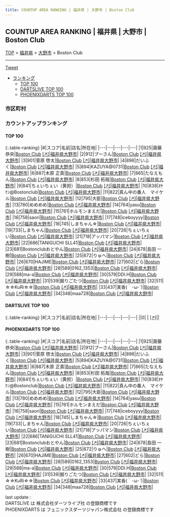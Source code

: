 ```yaml
---
title: COUNTUP AREA RANKING | 福井県 | 大野市 | Boston Club
---
```

## COUNTUP AREA RANKING | 福井県 | 大野市 | Boston Club

[TOP](/darts/rank/) > [福井県](/darts/rank/福井県/) > [大野市](/darts/rank/福井県/大野市/) > Boston Club

___

<a href="https://twitter.com/share?ref_src=twsrc%5Etfw" data-text="COUNTUP AREA RANKING | 福井県大野市Boston Club" class="twitter-share-button" data-hashtags="DARTSLIVE,PHOENIXDARTS,darts,ダーツ" data-show-count="false">Tweet</a>

* [ランキング](#カウントアップランキング)
    * [TOP 100](#top-100)
    * [DARTSLIVE TOP 100](#dartslive-top-100)
    * [PHOENIXDARTS TOP 100](#phoenixdarts-top-100)

### 市区町村

<ul>

</ul>

### カウントアップランキング

#### TOP 100



{:.table-ranking}
|#|スコア|名前|店名|所在地|
|---|---|---|---|---|
|1|925|<span class="rank-name-pd"><span class="pro-icon-pd"></span>齋藤 恭央</span>|<a href="/darts/rank/shops/8800.html">Boston Club</a> <a href="https://vs.phoenixdarts.com/jp/shop/shopDetailInfo/s_8800?s_seq=8800">[↗]</a>|<a href="/darts/rank/福井県/大野市">福井県大野市</a>|
|2|912|<span class="rank-name-pd">プーさん</span>|<a href="/darts/rank/shops/8800.html">Boston Club</a> <a href="https://vs.phoenixdarts.com/jp/shop/shopDetailInfo/s_8800?s_seq=8800">[↗]</a>|<a href="/darts/rank/福井県/大野市">福井県大野市</a>|
|3|901|<span class="rank-name-pd"><span class="pro-icon-pd"></span>菅原 啓太</span>|<a href="/darts/rank/shops/8800.html">Boston Club</a> <a href="https://vs.phoenixdarts.com/jp/shop/shopDetailInfo/s_8800?s_seq=8800">[↗]</a>|<a href="/darts/rank/福井県/大野市">福井県大野市</a>|
|4|896|<span class="rank-name-pd">だいふく</span>|<a href="/darts/rank/shops/8800.html">Boston Club</a> <a href="https://vs.phoenixdarts.com/jp/shop/shopDetailInfo/s_8800?s_seq=8800">[↗]</a>|<a href="/darts/rank/福井県/大野市">福井県大野市</a>|
|5|894|<span class="rank-name-pd">KAZUYA@0731</span>|<a href="/darts/rank/shops/8800.html">Boston Club</a> <a href="https://vs.phoenixdarts.com/jp/shop/shopDetailInfo/s_8800?s_seq=8800">[↗]</a>|<a href="/darts/rank/福井県/大野市">福井県大野市</a>|
|6|887|<span class="rank-name-pd"><span class="pro-icon-pd"></span>木原 正貴</span>|<a href="/darts/rank/shops/8800.html">Boston Club</a> <a href="https://vs.phoenixdarts.com/jp/shop/shopDetailInfo/s_8800?s_seq=8800">[↗]</a>|<a href="/darts/rank/福井県/大野市">福井県大野市</a>|
|7|865|<span class="rank-name-pd">たなえもん</span>|<a href="/darts/rank/shops/8800.html">Boston Club</a> <a href="https://vs.phoenixdarts.com/jp/shop/shopDetailInfo/s_8800?s_seq=8800">[↗]</a>|<a href="/darts/rank/福井県/大野市">福井県大野市</a>|
|8|853|<span class="rank-name-pd">杉田 拓哉</span>|<a href="/darts/rank/shops/8800.html">Boston Club</a> <a href="https://vs.phoenixdarts.com/jp/shop/shopDetailInfo/s_8800?s_seq=8800">[↗]</a>|<a href="/darts/rank/福井県/大野市">福井県大野市</a>|
|9|841|<span class="rank-name-pd">ちぇいちぇい（黄担）</span>|<a href="/darts/rank/shops/8800.html">Boston Club</a> <a href="https://vs.phoenixdarts.com/jp/shop/shopDetailInfo/s_8800?s_seq=8800">[↗]</a>|<a href="/darts/rank/福井県/大野市">福井県大野市</a>|
|10|838|<span class="rank-name-pd">ｵﾔｹﾝ@Bostonclub</span>|<a href="/darts/rank/shops/8800.html">Boston Club</a> <a href="https://vs.phoenixdarts.com/jp/shop/shopDetailInfo/s_8800?s_seq=8800">[↗]</a>|<a href="/darts/rank/福井県/大野市">福井県大野市</a>|
|11|822|<span class="rank-name-pd">真ん中の番人　マイケル</span>|<a href="/darts/rank/shops/8800.html">Boston Club</a> <a href="https://vs.phoenixdarts.com/jp/shop/shopDetailInfo/s_8800?s_seq=8800">[↗]</a>|<a href="/darts/rank/福井県/大野市">福井県大野市</a>|
|12|795|<span class="rank-name-pd">大臣</span>|<a href="/darts/rank/shops/8800.html">Boston Club</a> <a href="https://vs.phoenixdarts.com/jp/shop/shopDetailInfo/s_8800?s_seq=8800">[↗]</a>|<a href="/darts/rank/福井県/大野市">福井県大野市</a>|
|13|780|<span class="rank-name-pd">めめめめ</span>|<a href="/darts/rank/shops/8800.html">Boston Club</a> <a href="https://vs.phoenixdarts.com/jp/shop/shopDetailInfo/s_8800?s_seq=8800">[↗]</a>|<a href="/darts/rank/福井県/大野市">福井県大野市</a>|
|14|764|<span class="rank-name-pd">yasu</span>|<a href="/darts/rank/shops/8800.html">Boston Club</a> <a href="https://vs.phoenixdarts.com/jp/shop/shopDetailInfo/s_8800?s_seq=8800">[↗]</a>|<a href="/darts/rank/福井県/大野市">福井県大野市</a>|
|15|761|<span class="rank-name-pd">ホルモンまえだ</span>|<a href="/darts/rank/shops/8800.html">Boston Club</a> <a href="https://vs.phoenixdarts.com/jp/shop/shopDetailInfo/s_8800?s_seq=8800">[↗]</a>|<a href="/darts/rank/福井県/大野市">福井県大野市</a>|
|16|758|<span class="rank-name-pd">saori</span>|<a href="/darts/rank/shops/8800.html">Boston Club</a> <a href="https://vs.phoenixdarts.com/jp/shop/shopDetailInfo/s_8800?s_seq=8800">[↗]</a>|<a href="/darts/rank/福井県/大野市">福井県大野市</a>|
|17|748|<span class="rank-name-pd">iceboyyyy</span>|<a href="/darts/rank/shops/8800.html">Boston Club</a> <a href="https://vs.phoenixdarts.com/jp/shop/shopDetailInfo/s_8800?s_seq=8800">[↗]</a>|<a href="/darts/rank/福井県/大野市">福井県大野市</a>|
|18|745|<span class="rank-name-pd">しまちゃん☆</span>|<a href="/darts/rank/shops/8800.html">Boston Club</a> <a href="https://vs.phoenixdarts.com/jp/shop/shopDetailInfo/s_8800?s_seq=8800">[↗]</a>|<a href="/darts/rank/福井県/大野市">福井県大野市</a>|
|19|733|<span class="rank-name-pd">しまちゃん</span>|<a href="/darts/rank/shops/8800.html">Boston Club</a> <a href="https://vs.phoenixdarts.com/jp/shop/shopDetailInfo/s_8800?s_seq=8800">[↗]</a>|<a href="/darts/rank/福井県/大野市">福井県大野市</a>|
|20|726|<span class="rank-name-pd">ちぇいちぇい</span>|<a href="/darts/rank/shops/8800.html">Boston Club</a> <a href="https://vs.phoenixdarts.com/jp/shop/shopDetailInfo/s_8800?s_seq=8800">[↗]</a>|<a href="/darts/rank/福井県/大野市">福井県大野市</a>|
|21|718|<span class="rank-name-pd">アッパマン</span>|<a href="/darts/rank/shops/8800.html">Boston Club</a> <a href="https://vs.phoenixdarts.com/jp/shop/shopDetailInfo/s_8800?s_seq=8800">[↗]</a>|<a href="/darts/rank/福井県/大野市">福井県大野市</a>|
|22|686|<span class="rank-name-pd">TANIGUCHI SLL41</span>|<a href="/darts/rank/shops/8800.html">Boston Club</a> <a href="https://vs.phoenixdarts.com/jp/shop/shopDetailInfo/s_8800?s_seq=8800">[↗]</a>|<a href="/darts/rank/福井県/大野市">福井県大野市</a>|
|23|681|<span class="rank-name-pd">Bostonclubおとやん</span>|<a href="/darts/rank/shops/8800.html">Boston Club</a> <a href="https://vs.phoenixdarts.com/jp/shop/shopDetailInfo/s_8800?s_seq=8800">[↗]</a>|<a href="/darts/rank/福井県/大野市">福井県大野市</a>|
|24|678|<span class="rank-name-pd"><span class="pro-icon-pd"></span>島田 一樹</span>|<a href="/darts/rank/shops/8800.html">Boston Club</a> <a href="https://vs.phoenixdarts.com/jp/shop/shopDetailInfo/s_8800?s_seq=8800">[↗]</a>|<a href="/darts/rank/福井県/大野市">福井県大野市</a>|
|25|672|<span class="rank-name-pd">りゅへ</span>|<a href="/darts/rank/shops/8800.html">Boston Club</a> <a href="https://vs.phoenixdarts.com/jp/shop/shopDetailInfo/s_8800?s_seq=8800">[↗]</a>|<a href="/darts/rank/福井県/大野市">福井県大野市</a>|
|26|670|<span class="rank-name-pd">HAJIME</span>|<a href="/darts/rank/shops/8800.html">Boston Club</a> <a href="https://vs.phoenixdarts.com/jp/shop/shopDetailInfo/s_8800?s_seq=8800">[↗]</a>|<a href="/darts/rank/福井県/大野市">福井県大野市</a>|
|27|602|<span class="rank-name-pd">どら</span>|<a href="/darts/rank/shops/8800.html">Boston Club</a> <a href="https://vs.phoenixdarts.com/jp/shop/shopDetailInfo/s_8800?s_seq=8800">[↗]</a>|<a href="/darts/rank/福井県/大野市">福井県大野市</a>|
|28|589|<span class="rank-name-pd">0162_1353</span>|<a href="/darts/rank/shops/8800.html">Boston Club</a> <a href="https://vs.phoenixdarts.com/jp/shop/shopDetailInfo/s_8800?s_seq=8800">[↗]</a>|<a href="/darts/rank/福井県/大野市">福井県大野市</a>|
|29|588|<span class="rank-name-pd">ma-a</span>|<a href="/darts/rank/shops/8800.html">Boston Club</a> <a href="https://vs.phoenixdarts.com/jp/shop/shopDetailInfo/s_8800?s_seq=8800">[↗]</a>|<a href="/darts/rank/福井県/大野市">福井県大野市</a>|
|30|579|<span class="rank-name-pd">DDI.H</span>|<a href="/darts/rank/shops/8800.html">Boston Club</a> <a href="https://vs.phoenixdarts.com/jp/shop/shopDetailInfo/s_8800?s_seq=8800">[↗]</a>|<a href="/darts/rank/福井県/大野市">福井県大野市</a>|
|31|539|<span class="rank-name-pd">掘りごたつ</span>|<a href="/darts/rank/shops/8800.html">Boston Club</a> <a href="https://vs.phoenixdarts.com/jp/shop/shopDetailInfo/s_8800?s_seq=8800">[↗]</a>|<a href="/darts/rank/福井県/大野市">福井県大野市</a>|
|32|511|<span class="rank-name-pd">☆☆KuRi☆☆</span>|<a href="/darts/rank/shops/8800.html">Boston Club</a> <a href="https://vs.phoenixdarts.com/jp/shop/shopDetailInfo/s_8800?s_seq=8800">[↗]</a>|<a href="/darts/rank/福井県/大野市">福井県大野市</a>|
|33|437|<span class="rank-name-pd">実香(｀･ω･´)</span>|<a href="/darts/rank/shops/8800.html">Boston Club</a> <a href="https://vs.phoenixdarts.com/jp/shop/shopDetailInfo/s_8800?s_seq=8800">[↗]</a>|<a href="/darts/rank/福井県/大野市">福井県大野市</a>|
|34|348|<span class="rank-name-pd">maa728</span>|<a href="/darts/rank/shops/8800.html">Boston Club</a> <a href="https://vs.phoenixdarts.com/jp/shop/shopDetailInfo/s_8800?s_seq=8800">[↗]</a>|<a href="/darts/rank/福井県/大野市">福井県大野市</a>|


#### DARTSLIVE TOP 100



{:.table-ranking}
|#|スコア|名前|店名|所在地|
|---|---|---|---|---|
||0|<span class="rank-name-dl"> </span>|<a href="/darts/rank/shops/.html"></a> <a href="">[↗]</a>|<a href="/darts/rank//"></a>|


#### PHOENIXDARTS TOP 100



{:.table-ranking}
|#|スコア|名前|店名|所在地|
|---|---|---|---|---|
|1|925|<span class="rank-name-pd"><span class="pro-icon-pd"></span>齋藤 恭央</span>|<a href="/darts/rank/shops/8800.html">Boston Club</a> <a href="https://vs.phoenixdarts.com/jp/shop/shopDetailInfo/s_8800?s_seq=8800">[↗]</a>|<a href="/darts/rank/福井県/大野市">福井県大野市</a>|
|2|912|<span class="rank-name-pd">プーさん</span>|<a href="/darts/rank/shops/8800.html">Boston Club</a> <a href="https://vs.phoenixdarts.com/jp/shop/shopDetailInfo/s_8800?s_seq=8800">[↗]</a>|<a href="/darts/rank/福井県/大野市">福井県大野市</a>|
|3|901|<span class="rank-name-pd"><span class="pro-icon-pd"></span>菅原 啓太</span>|<a href="/darts/rank/shops/8800.html">Boston Club</a> <a href="https://vs.phoenixdarts.com/jp/shop/shopDetailInfo/s_8800?s_seq=8800">[↗]</a>|<a href="/darts/rank/福井県/大野市">福井県大野市</a>|
|4|896|<span class="rank-name-pd">だいふく</span>|<a href="/darts/rank/shops/8800.html">Boston Club</a> <a href="https://vs.phoenixdarts.com/jp/shop/shopDetailInfo/s_8800?s_seq=8800">[↗]</a>|<a href="/darts/rank/福井県/大野市">福井県大野市</a>|
|5|894|<span class="rank-name-pd">KAZUYA@0731</span>|<a href="/darts/rank/shops/8800.html">Boston Club</a> <a href="https://vs.phoenixdarts.com/jp/shop/shopDetailInfo/s_8800?s_seq=8800">[↗]</a>|<a href="/darts/rank/福井県/大野市">福井県大野市</a>|
|6|887|<span class="rank-name-pd"><span class="pro-icon-pd"></span>木原 正貴</span>|<a href="/darts/rank/shops/8800.html">Boston Club</a> <a href="https://vs.phoenixdarts.com/jp/shop/shopDetailInfo/s_8800?s_seq=8800">[↗]</a>|<a href="/darts/rank/福井県/大野市">福井県大野市</a>|
|7|865|<span class="rank-name-pd">たなえもん</span>|<a href="/darts/rank/shops/8800.html">Boston Club</a> <a href="https://vs.phoenixdarts.com/jp/shop/shopDetailInfo/s_8800?s_seq=8800">[↗]</a>|<a href="/darts/rank/福井県/大野市">福井県大野市</a>|
|8|853|<span class="rank-name-pd">杉田 拓哉</span>|<a href="/darts/rank/shops/8800.html">Boston Club</a> <a href="https://vs.phoenixdarts.com/jp/shop/shopDetailInfo/s_8800?s_seq=8800">[↗]</a>|<a href="/darts/rank/福井県/大野市">福井県大野市</a>|
|9|841|<span class="rank-name-pd">ちぇいちぇい（黄担）</span>|<a href="/darts/rank/shops/8800.html">Boston Club</a> <a href="https://vs.phoenixdarts.com/jp/shop/shopDetailInfo/s_8800?s_seq=8800">[↗]</a>|<a href="/darts/rank/福井県/大野市">福井県大野市</a>|
|10|838|<span class="rank-name-pd">ｵﾔｹﾝ@Bostonclub</span>|<a href="/darts/rank/shops/8800.html">Boston Club</a> <a href="https://vs.phoenixdarts.com/jp/shop/shopDetailInfo/s_8800?s_seq=8800">[↗]</a>|<a href="/darts/rank/福井県/大野市">福井県大野市</a>|
|11|822|<span class="rank-name-pd">真ん中の番人　マイケル</span>|<a href="/darts/rank/shops/8800.html">Boston Club</a> <a href="https://vs.phoenixdarts.com/jp/shop/shopDetailInfo/s_8800?s_seq=8800">[↗]</a>|<a href="/darts/rank/福井県/大野市">福井県大野市</a>|
|12|795|<span class="rank-name-pd">大臣</span>|<a href="/darts/rank/shops/8800.html">Boston Club</a> <a href="https://vs.phoenixdarts.com/jp/shop/shopDetailInfo/s_8800?s_seq=8800">[↗]</a>|<a href="/darts/rank/福井県/大野市">福井県大野市</a>|
|13|780|<span class="rank-name-pd">めめめめ</span>|<a href="/darts/rank/shops/8800.html">Boston Club</a> <a href="https://vs.phoenixdarts.com/jp/shop/shopDetailInfo/s_8800?s_seq=8800">[↗]</a>|<a href="/darts/rank/福井県/大野市">福井県大野市</a>|
|14|764|<span class="rank-name-pd">yasu</span>|<a href="/darts/rank/shops/8800.html">Boston Club</a> <a href="https://vs.phoenixdarts.com/jp/shop/shopDetailInfo/s_8800?s_seq=8800">[↗]</a>|<a href="/darts/rank/福井県/大野市">福井県大野市</a>|
|15|761|<span class="rank-name-pd">ホルモンまえだ</span>|<a href="/darts/rank/shops/8800.html">Boston Club</a> <a href="https://vs.phoenixdarts.com/jp/shop/shopDetailInfo/s_8800?s_seq=8800">[↗]</a>|<a href="/darts/rank/福井県/大野市">福井県大野市</a>|
|16|758|<span class="rank-name-pd">saori</span>|<a href="/darts/rank/shops/8800.html">Boston Club</a> <a href="https://vs.phoenixdarts.com/jp/shop/shopDetailInfo/s_8800?s_seq=8800">[↗]</a>|<a href="/darts/rank/福井県/大野市">福井県大野市</a>|
|17|748|<span class="rank-name-pd">iceboyyyy</span>|<a href="/darts/rank/shops/8800.html">Boston Club</a> <a href="https://vs.phoenixdarts.com/jp/shop/shopDetailInfo/s_8800?s_seq=8800">[↗]</a>|<a href="/darts/rank/福井県/大野市">福井県大野市</a>|
|18|745|<span class="rank-name-pd">しまちゃん☆</span>|<a href="/darts/rank/shops/8800.html">Boston Club</a> <a href="https://vs.phoenixdarts.com/jp/shop/shopDetailInfo/s_8800?s_seq=8800">[↗]</a>|<a href="/darts/rank/福井県/大野市">福井県大野市</a>|
|19|733|<span class="rank-name-pd">しまちゃん</span>|<a href="/darts/rank/shops/8800.html">Boston Club</a> <a href="https://vs.phoenixdarts.com/jp/shop/shopDetailInfo/s_8800?s_seq=8800">[↗]</a>|<a href="/darts/rank/福井県/大野市">福井県大野市</a>|
|20|726|<span class="rank-name-pd">ちぇいちぇい</span>|<a href="/darts/rank/shops/8800.html">Boston Club</a> <a href="https://vs.phoenixdarts.com/jp/shop/shopDetailInfo/s_8800?s_seq=8800">[↗]</a>|<a href="/darts/rank/福井県/大野市">福井県大野市</a>|
|21|718|<span class="rank-name-pd">アッパマン</span>|<a href="/darts/rank/shops/8800.html">Boston Club</a> <a href="https://vs.phoenixdarts.com/jp/shop/shopDetailInfo/s_8800?s_seq=8800">[↗]</a>|<a href="/darts/rank/福井県/大野市">福井県大野市</a>|
|22|686|<span class="rank-name-pd">TANIGUCHI SLL41</span>|<a href="/darts/rank/shops/8800.html">Boston Club</a> <a href="https://vs.phoenixdarts.com/jp/shop/shopDetailInfo/s_8800?s_seq=8800">[↗]</a>|<a href="/darts/rank/福井県/大野市">福井県大野市</a>|
|23|681|<span class="rank-name-pd">Bostonclubおとやん</span>|<a href="/darts/rank/shops/8800.html">Boston Club</a> <a href="https://vs.phoenixdarts.com/jp/shop/shopDetailInfo/s_8800?s_seq=8800">[↗]</a>|<a href="/darts/rank/福井県/大野市">福井県大野市</a>|
|24|678|<span class="rank-name-pd"><span class="pro-icon-pd"></span>島田 一樹</span>|<a href="/darts/rank/shops/8800.html">Boston Club</a> <a href="https://vs.phoenixdarts.com/jp/shop/shopDetailInfo/s_8800?s_seq=8800">[↗]</a>|<a href="/darts/rank/福井県/大野市">福井県大野市</a>|
|25|672|<span class="rank-name-pd">りゅへ</span>|<a href="/darts/rank/shops/8800.html">Boston Club</a> <a href="https://vs.phoenixdarts.com/jp/shop/shopDetailInfo/s_8800?s_seq=8800">[↗]</a>|<a href="/darts/rank/福井県/大野市">福井県大野市</a>|
|26|670|<span class="rank-name-pd">HAJIME</span>|<a href="/darts/rank/shops/8800.html">Boston Club</a> <a href="https://vs.phoenixdarts.com/jp/shop/shopDetailInfo/s_8800?s_seq=8800">[↗]</a>|<a href="/darts/rank/福井県/大野市">福井県大野市</a>|
|27|602|<span class="rank-name-pd">どら</span>|<a href="/darts/rank/shops/8800.html">Boston Club</a> <a href="https://vs.phoenixdarts.com/jp/shop/shopDetailInfo/s_8800?s_seq=8800">[↗]</a>|<a href="/darts/rank/福井県/大野市">福井県大野市</a>|
|28|589|<span class="rank-name-pd">0162_1353</span>|<a href="/darts/rank/shops/8800.html">Boston Club</a> <a href="https://vs.phoenixdarts.com/jp/shop/shopDetailInfo/s_8800?s_seq=8800">[↗]</a>|<a href="/darts/rank/福井県/大野市">福井県大野市</a>|
|29|588|<span class="rank-name-pd">ma-a</span>|<a href="/darts/rank/shops/8800.html">Boston Club</a> <a href="https://vs.phoenixdarts.com/jp/shop/shopDetailInfo/s_8800?s_seq=8800">[↗]</a>|<a href="/darts/rank/福井県/大野市">福井県大野市</a>|
|30|579|<span class="rank-name-pd">DDI.H</span>|<a href="/darts/rank/shops/8800.html">Boston Club</a> <a href="https://vs.phoenixdarts.com/jp/shop/shopDetailInfo/s_8800?s_seq=8800">[↗]</a>|<a href="/darts/rank/福井県/大野市">福井県大野市</a>|
|31|539|<span class="rank-name-pd">掘りごたつ</span>|<a href="/darts/rank/shops/8800.html">Boston Club</a> <a href="https://vs.phoenixdarts.com/jp/shop/shopDetailInfo/s_8800?s_seq=8800">[↗]</a>|<a href="/darts/rank/福井県/大野市">福井県大野市</a>|
|32|511|<span class="rank-name-pd">☆☆KuRi☆☆</span>|<a href="/darts/rank/shops/8800.html">Boston Club</a> <a href="https://vs.phoenixdarts.com/jp/shop/shopDetailInfo/s_8800?s_seq=8800">[↗]</a>|<a href="/darts/rank/福井県/大野市">福井県大野市</a>|
|33|437|<span class="rank-name-pd">実香(｀･ω･´)</span>|<a href="/darts/rank/shops/8800.html">Boston Club</a> <a href="https://vs.phoenixdarts.com/jp/shop/shopDetailInfo/s_8800?s_seq=8800">[↗]</a>|<a href="/darts/rank/福井県/大野市">福井県大野市</a>|
|34|348|<span class="rank-name-pd">maa728</span>|<a href="/darts/rank/shops/8800.html">Boston Club</a> <a href="https://vs.phoenixdarts.com/jp/shop/shopDetailInfo/s_8800?s_seq=8800">[↗]</a>|<a href="/darts/rank/福井県/大野市">福井県大野市</a>|


<div class="footer border-top border-gray-light mt-5 pt-3 text-right text-gray">
    last update : <span style="font-weight: italic" id="foot_last_modified"></span><br />
    DARTSLIVE は 株式会社ダーツライブ社 の登録商標です<br />
    PHOENIXDARTS は フェニックスダーツジャパン株式会社 の登録商標です<br />
</div>

<script src="https://cdnjs.cloudflare.com/ajax/libs/jquery.tablesorter/2.31.3/js/jquery.tablesorter.min.js" integrity="sha512-qzgd5cYSZcosqpzpn7zF2ZId8f/8CHmFKZ8j7mU4OUXTNRd5g+ZHBPsgKEwoqxCtdQvExE5LprwwPAgoicguNg==" crossorigin="anonymous" referrerpolicy="no-referrer"></script>
<link rel="stylesheet" href="https://cdnjs.cloudflare.com/ajax/libs/jquery.tablesorter/2.31.3/css/theme.default.min.css" integrity="sha512-wghhOJkjQX0Lh3NSWvNKeZ0ZpNn+SPVXX1Qyc9OCaogADktxrBiBdKGDoqVUOyhStvMBmJQ8ZdMHiR3wuEq8+w==" crossorigin="anonymous" referrerpolicy="no-referrer" />
<script>
$(function() {
    $(".table-ranking").tablesorter({sortList:[[0, 0]]});
    $("#foot_last_modified").text(formatDate(new Date(document.lastModified), 'yyyy-MM-dd HH:mm:ss'));
});
</script>

<script async src="https://platform.twitter.com/widgets.js" charset="utf-8"></script>